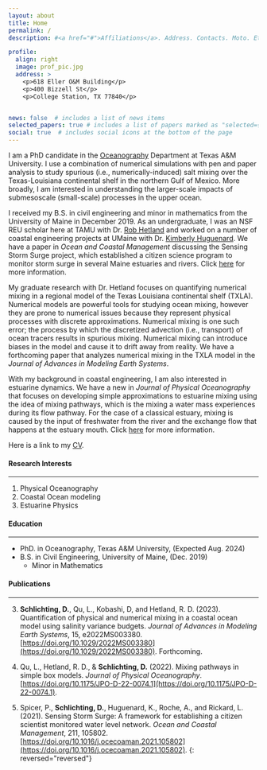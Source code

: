 ```yaml
---
layout: about
title: Home
permalink: /
description: #<a href="#">Affiliations</a>. Address. Contacts. Moto. Etc.

profile:
  align: right
  image: prof_pic.jpg
  address: >
    <p>618 Eller O&M Building</p>
    <p>400 Bizzell St</p>
    <p>College Station, TX 77840</p>


news: false  # includes a list of news items
selected_papers: true # includes a list of papers marked as "selected={true}"
social: true  # includes social icons at the bottom of the page
---
```


I am a PhD candidate in the [Oceanography](https://ocean.tamu.edu/) Department at Texas A&M University. I use a combination of numerical simulations with pen and paper analysis to study spurious (i.e., numerically-induced) salt mixing over the Texas-Louisiana continental shelf in the northern Gulf of Mexico. More broadly, I am interested in understanding the larger-scale impacts of submesoscale (small-scale) processes in the upper ocean.

I received my B.S. in civil engineering and minor in mathematics from the University of Maine in December 2019. As an undergraduate, I was an NSF REU scholar here at TAMU with Dr. [Rob Hetland](https://ocean.tamu.edu/people/profiles/faculty/hetlandrobert.html) and worked on a number of coastal engineering projects at UMaine with Dr. [Kimberly Huguenard](https://civil.umaine.edu/faculty/kimberly-huguenard/). We have a paper in *Ocean and Coastal Management* discussing the Sensing Storm Surge project, which established a citizen science program to monitor storm surge in several Maine estuaries and rivers. Click [here](https://doi.org/10.1016/j.ocecoaman.2021.105802) for more information.

My graduate research with Dr. Hetland focuses on quantifying numerical mixing in a regional model of the Texas Louisiana continental shelf (TXLA). Numerical models are powerful tools for studying ocean mixing, however they are prone to numerical issues because they represent physical processes with discrete approximations. Numerical mixing is one such error; the process by which the discretized advection (i.e., transport) of ocean tracers results in spurious mixing. Numerical mixing can introduce biases in the model and cause it to drift away from reality. We have a forthcoming paper that analyzes numerical mixing in the TXLA model in the *Journal of Advances in Modeling Earth Systems*.

With my background in coastal engineering, I am also interested in estuarine dynamics. We have a new in *Journal of Physical Oceanography* that focuses on developing simple approximations to estuarine mixing using the idea of mixing pathways, which is the mixing a water mass experiences during its flow pathway. For the case of a classical estuary, mixing is caused by the input of freshwater from the river and the exchange flow that happens at the estuary mouth. Click [here](https://doi.org/10.1175/JPO-D-22-0074.1) for more information.

Here is a link to my <a href='/_pages/CV.pdf' class='image fit'> CV</a>.

#### Research Interests
---
1. Physical Oceanography
2. Coastal Ocean modeling
3. Estuarine Physics

#### Education
---
* PhD. in Oceanography, Texas A&M University, (Expected Aug. 2024)
* B.S. in Civil Engineering, University of Maine, (Dec. 2019)
  * Minor in Mathematics

#### Publications
---
3. **Schlichting, D.**, Qu, L., Kobashi, D, and Hetland, R. D. (2023). Quantification of physical
and numerical mixing in a coastal ocean model using salinity variance budgets. *Journal
of Advances in Modeling Earth Systems*, 15, e2022MS003380. [https://doi.org/10.1029/2022MS003380](https://doi.org/10.1029/2022MS003380). Forthcoming.

2. Qu, L., Hetland, R. D., & **Schlichting, D.** (2022). Mixing pathways in simple box models. *Journal of Physical Oceanography*. [https://doi.org/10.1175/JPO-D-22-0074.1](https://doi.org/10.1175/JPO-D-22-0074.1).

1. Spicer, P., **Schlichting, D.**, Huguenard, K., Roche, A., and Rickard, L. (2021). Sensing Storm Surge: A framework for establishing a citizen scientist monitored water level network. *Ocean and Coastal Management*, 211, 105802. [https://doi.org/10.1016/j.ocecoaman.2021.105802](https://doi.org/10.1016/j.ocecoaman.2021.105802).
{: reversed="reversed"}
